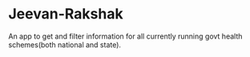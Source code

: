 # Jeevan-Rakshak
An app to get and filter information for all currently running govt health schemes(both national and state).
